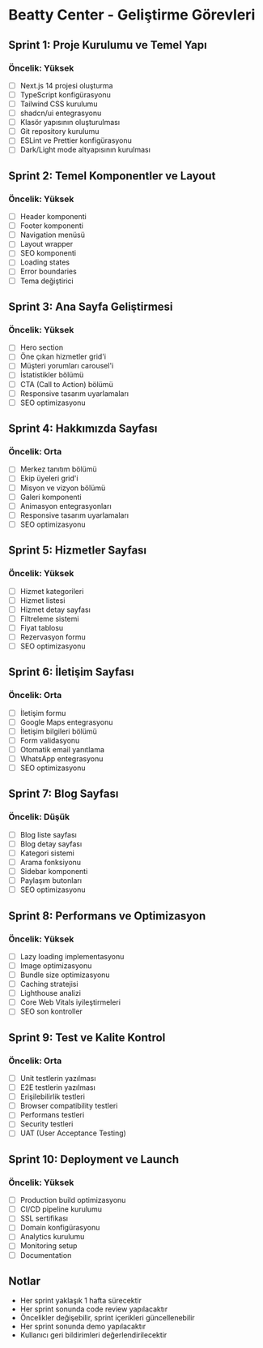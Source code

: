 # Beatty Center - Geliştirme Görevleri

## Sprint 1: Proje Kurulumu ve Temel Yapı
### Öncelik: Yüksek
- [ ] Next.js 14 projesi oluşturma
- [ ] TypeScript konfigürasyonu
- [ ] Tailwind CSS kurulumu
- [ ] shadcn/ui entegrasyonu
- [ ] Klasör yapısının oluşturulması
- [ ] Git repository kurulumu
- [ ] ESLint ve Prettier konfigürasyonu
- [ ] Dark/Light mode altyapısının kurulması

## Sprint 2: Temel Komponentler ve Layout
### Öncelik: Yüksek
- [ ] Header komponenti
- [ ] Footer komponenti
- [ ] Navigation menüsü
- [ ] Layout wrapper
- [ ] SEO komponenti
- [ ] Loading states
- [ ] Error boundaries
- [ ] Tema değiştirici

## Sprint 3: Ana Sayfa Geliştirmesi
### Öncelik: Yüksek
- [ ] Hero section
- [ ] Öne çıkan hizmetler grid'i
- [ ] Müşteri yorumları carousel'i
- [ ] İstatistikler bölümü
- [ ] CTA (Call to Action) bölümü
- [ ] Responsive tasarım uyarlamaları
- [ ] SEO optimizasyonu

## Sprint 4: Hakkımızda Sayfası
### Öncelik: Orta
- [ ] Merkez tanıtım bölümü
- [ ] Ekip üyeleri grid'i
- [ ] Misyon ve vizyon bölümü
- [ ] Galeri komponenti
- [ ] Animasyon entegrasyonları
- [ ] Responsive tasarım uyarlamaları
- [ ] SEO optimizasyonu

## Sprint 5: Hizmetler Sayfası
### Öncelik: Yüksek
- [ ] Hizmet kategorileri
- [ ] Hizmet listesi
- [ ] Hizmet detay sayfası
- [ ] Filtreleme sistemi
- [ ] Fiyat tablosu
- [ ] Rezervasyon formu
- [ ] SEO optimizasyonu

## Sprint 6: İletişim Sayfası
### Öncelik: Orta
- [ ] İletişim formu
- [ ] Google Maps entegrasyonu
- [ ] İletişim bilgileri bölümü
- [ ] Form validasyonu
- [ ] Otomatik email yanıtlama
- [ ] WhatsApp entegrasyonu
- [ ] SEO optimizasyonu

## Sprint 7: Blog Sayfası
### Öncelik: Düşük
- [ ] Blog liste sayfası
- [ ] Blog detay sayfası
- [ ] Kategori sistemi
- [ ] Arama fonksiyonu
- [ ] Sidebar komponenti
- [ ] Paylaşım butonları
- [ ] SEO optimizasyonu

## Sprint 8: Performans ve Optimizasyon
### Öncelik: Yüksek
- [ ] Lazy loading implementasyonu
- [ ] Image optimizasyonu
- [ ] Bundle size optimizasyonu
- [ ] Caching stratejisi
- [ ] Lighthouse analizi
- [ ] Core Web Vitals iyileştirmeleri
- [ ] SEO son kontroller

## Sprint 9: Test ve Kalite Kontrol
### Öncelik: Orta
- [ ] Unit testlerin yazılması
- [ ] E2E testlerin yazılması
- [ ] Erişilebilirlik testleri
- [ ] Browser compatibility testleri
- [ ] Performans testleri
- [ ] Security testleri
- [ ] UAT (User Acceptance Testing)

## Sprint 10: Deployment ve Launch
### Öncelik: Yüksek
- [ ] Production build optimizasyonu
- [ ] CI/CD pipeline kurulumu
- [ ] SSL sertifikası
- [ ] Domain konfigürasyonu
- [ ] Analytics kurulumu
- [ ] Monitoring setup
- [ ] Documentation

## Notlar
- Her sprint yaklaşık 1 hafta sürecektir
- Her sprint sonunda code review yapılacaktır
- Öncelikler değişebilir, sprint içerikleri güncellenebilir
- Her sprint sonunda demo yapılacaktır
- Kullanıcı geri bildirimleri değerlendirilecektir 